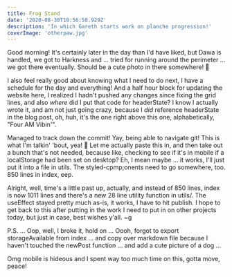 ```yaml
---
title: Frog Stand
date: '2020-08-30T10:56:58.929Z'
description: 'In which Gareth starts work on planche progression!'
coverImage: 'otherpaw.jpg'
---
```


Good morning! It's certainly later in the day than I'd have liked, but Dawa is handled, we got to Harkness and ... tried for running around the perimeter ... we got there eventually. Should be a cute photo in there somewhere! 🐶

I also feel really good about knowing what I need to do next, I have a schedule for the day and everything! And a half hour block for updating the website here, I realized I hadn't pushed any changes since fixing the grid lines, and also _where_ did I put that code for headerState? I know I actually wrote it, and am not just going crazy, because I _did_ reference headerState in the blog post, oh, huh, it's the one right above this one, alphabetically, "Four AM Vibin'".

Managed to track down the commit! Yay, being able to navigate git! This is what I'm talkin' 'bout, yea! 🤣 Let me actually paste this in, and then take out a bunch that's not needed, because like, checking to see if it's in mobile if a localStorage had been set on desktop? Eh, I mean maybe ... it works, I'll just put it into a file in utils. The styled-cpmp;onents need to go somewhere, too. 850 lines in index, eep.

Alright, well, time's a little past up, actually, and instead of 850 lines, index is now 1011 lines and there's a new 28 line utility function in utils/. The useEffect stayed pretty much as-is, it works, I have to hit publish. I hope to get back to this after putting in the work I need to put in on other projects today, but just in case, best wishes y'all. ~g

P.S. ... Oop, well, I broke it, hold on ... Oooh, forgot to export storageAvailable from index ... and copy over markdown file because I haven't touched the newPost function ... and add a cute picture of a dog ...

Omg mobile is hideous and I spent way too much time on this, gotta move, peace!
